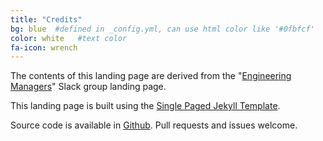 ```yaml
---
title: "Credits"
bg: blue  #defined in _config.yml, can use html color like '#0fbfcf'
color: white   #text color
fa-icon: wrench
---
```


The contents of this landing page are derived from the "[Engineering Managers](https://engmanagers.github.io/)" Slack group landing page.



This landing page is built using the [Single Paged Jekyll Template](https://github.com/t413/SinglePaged).

Source code is available in [Github](https://github.com/CMUSlack/cmuslack.github.io). Pull requests and issues welcome.
